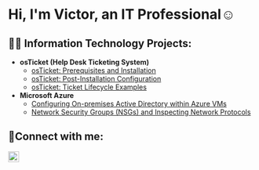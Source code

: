 <h1>Hi, I'm Victor, an IT Professional</a>☺</h1>

<h2>👨‍💻 Information Technology Projects:</h2>

- <b>osTicket (Help Desk Ticketing System)</b>
  - [osTicket: Prerequisites and Installation](https://github.com/Vosornio/osticket-prereqs)
  - [osTicket: Post-Installation Configuration](https://github.com/Vosornio/post-install-config)
  - [osTicket: Ticket Lifecycle Examples](https://github.com/Vosornio/ticket-lifecycle)
- <b>Microsoft Azure</b>
  - [Configuring On-premises Active Directory within Azure VMs](https://github.com/Vosornio/configure-ad)
  - [Network Security Groups (NSGs) and Inspecting Network Protocols](https://github.com/Vosornio/azure-network-protocols)

<h2>🤳Connect with me:</h2>

[<img align="left" alt="Josh | LinkedIn" width="22px" src="https://cdn.jsdelivr.net/npm/simple-icons@v3/icons/linkedin.svg" />][linkedin]

[linkedin]: https://www.linkedin.com/in/victor-osornio-salinas-00270b304/
